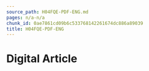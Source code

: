 ```yaml
---
source_path: H04FQE-PDF-ENG.md
pages: n/a-n/a
chunk_id: 0ae7861cd09b6c533768142261674dc886a89039
title: H04FQE-PDF-ENG
---
```

# Digital Article
